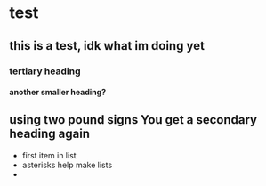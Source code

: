 # test
## this is a test, idk what im doing yet
### tertiary heading
#### another smaller heading?
## using two pound signs You get a secondary heading again
* first item in list
* asterisks help make lists
* 
